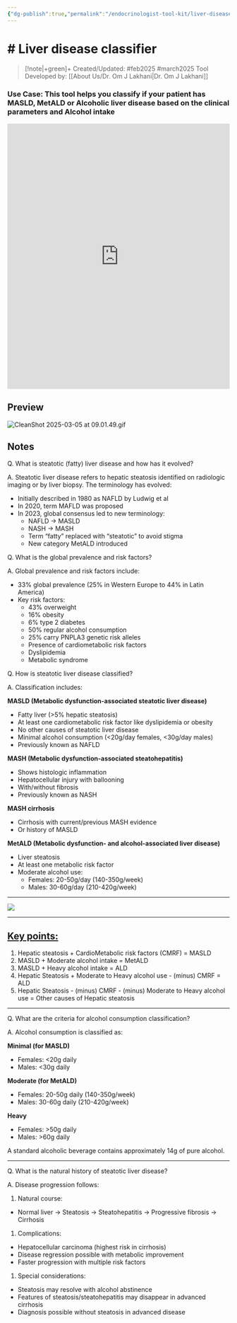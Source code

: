 ```yaml
---
{"dg-publish":true,"permalink":"/endocrinologist-tool-kit/liver-disease-classifier/"}
---
```



<script data-goatcounter="https://endocrinologyindia.goatcounter.com/count" async src="//gc.zgo.at/count.js"></script>

# # Liver disease classifier

> [!note|+green]+ Created/Updated: #feb2025 #march2025
> Tool Developed by: [[About Us/Dr. Om J Lakhani\|Dr. Om J Lakhani]]


### Use Case: This tool helps you classify if your patient has MASLD, MetALD or Alcoholic liver disease based on the clinical parameters and Alcohol intake 




<iframe src="https://dromlakhani.github.io/liverdiseaseclassifier/" width="100%" height="600" style="border: none;"></iframe>

## Preview

![CleanShot 2025-03-05 at 09.01.49.gif](/img/user/attachments/CleanShot%202025-03-05%20at%2009.01.49.gif)

## Notes

Q. What is steatotic (fatty) liver disease and how has it evolved?

A. Steatotic liver disease refers to hepatic steatosis identified on radiologic imaging or by liver biopsy. The terminology has evolved:

- Initially described in 1980 as NAFLD by Ludwig et al
- In 2020, term MAFLD was proposed
- In 2023, global consensus led to new terminology:
    - NAFLD → MASLD
    - NASH → MASH
    - Term “fatty” replaced with “steatotic” to avoid stigma
    - New category MetALD introduced

Q. What is the global prevalence and risk factors?

A. Global prevalence and risk factors include:

- 33% global prevalence (25% in Western Europe to 44% in Latin America)
- Key risk factors:
    - 43% overweight
    - 16% obesity
    - 6% type 2 diabetes
    - 50% regular alcohol consumption
    - 25% carry PNPLA3 genetic risk alleles
    - Presence of cardiometabolic risk factors
    - Dyslipidemia
    - Metabolic syndrome

Q. How is steatotic liver disease classified?

A. Classification includes:

**MASLD (Metabolic dysfunction-associated steatotic liver disease)**

- Fatty liver (>5% hepatic steatosis)
- At least one cardiometabolic risk factor like dyslipidemia or obesity
- No other causes of steatotic liver disease
- Minimal alcohol consumption (<20g/day females, <30g/day males)
- Previously known as NAFLD

**MASH (Metabolic dysfunction-associated steatohepatitis)**

- Shows histologic inflammation
- Hepatocellular injury with ballooning
- With/without fibrosis
- Previously known as NASH

**MASH cirrhosis**

- Cirrhosis with current/previous MASH evidence
- Or history of MASLD

**MetALD (Metabolic dysfunction- and alcohol-associated liver disease)**

- Liver steatosis
- At least one metabolic risk factor
- Moderate alcohol use:
    - Females: 20-50g/day (140-350g/week)
    - Males: 30-60g/day (210-420g/week)

---

![](https://files.cdn.thinkific.com/file_uploads/987519/images/828/0b9/b8e/1738074800788.png)

---

## [Key points:](https://www.digitalocean.com/community/markdown#key-points)[](https://www.digitalocean.com/community/markdown#key-points)

1. Hepatic steatosis + CardioMetabolic risk factors (CMRF) = MASLD
2. MASLD + Moderate alcohol intake = MetALD
3. MASLD + Heavy alcohol intake = ALD
4. Hepatic Steatosis + Moderate to Heavy alcohol use - (minus) CMRF = ALD
5. Hepatic Steatosis - (minus) CMRF - (minus) Moderate to Heavy alcohol use = Other causes of Hepatic steatosis

---

Q. What are the criteria for alcohol consumption classification?

A. Alcohol consumption is classified as:

**Minimal (for MASLD)**

- Females: <20g daily
- Males: <30g daily

**Moderate (for MetALD)**

- Females: 20-50g daily (140-350g/week)
- Males: 30-60g daily (210-420g/week)

**Heavy**

- Females: >50g daily
- Males: >60g daily

A standard alcoholic beverage contains approximately 14g of pure alcohol.

---

Q. What is the natural history of steatotic liver disease?

A. Disease progression follows:

1. Natural course:

- Normal liver → Steatosis → Steatohepatitis → Progressive fibrosis → Cirrhosis

1. Complications:

- Hepatocellular carcinoma (highest risk in cirrhosis)
- Disease regression possible with metabolic improvement
- Faster progression with multiple risk factors

1. Special considerations:

- Steatosis may resolve with alcohol abstinence
- Features of steatosis/steatohepatitis may disappear in advanced cirrhosis
- Diagnosis possible without steatosis in advanced disease